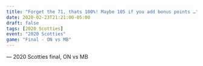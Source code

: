 ```yaml
---
title: "Forget the 71, thats 100%! Maybe 105 if you add bonus points …"
date: 2020-02-23T21:21:00-05:00
draft: false
tags: [2020 Scotties]
event: "2020 Scotties"
game: "Final - ON vs MB"
---
```

— 2020 Scotties final, ON vs MB
<!--more--> 
